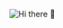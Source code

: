  ![Hi there 👋](https://www.canva.com/design/DAEB-M8B5Zo/l_Z6bS-wwy3T6OkHD-i1ng/view?utm_content=DAEB-M8B5Zo&utm_campaign=designshare&utm_medium=link&utm_source=publishsharelink)

<!--
**imrane-boucher/imrane-boucher** is a ✨ _special_ ✨ repository because its `README.md` (this file) appears on your GitHub profile.

Here are some ideas to get you started:

- 🔭 I’m currently working on ...
- 🌱 I’m currently learning ...
- 👯 I’m looking to collaborate on ...
- 🤔 I’m looking for help with ...
- 💬 Ask me about ...
- 📫 How to reach me: ...
- 😄 Pronouns: ...
- ⚡ Fun fact: ...
-->
